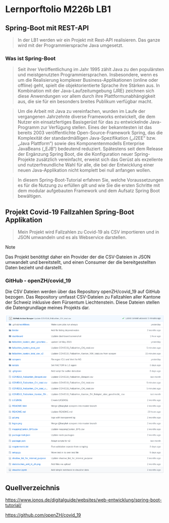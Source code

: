 # Lernporftolio M226b LB1
## Spring-Boot mit REST-API
> In der LB1 werden wir ein Projekt mit Rest-API realisieren. Das ganze wird mit der Programmiersprache Java umgesetzt.


### Was ist Spring-Boot
>  Seit ihrer Veröffentlichung im Jahr 1995 zählt Java zu den populärsten und meistgenutzten Programmiersprachen. Insbesondere, wenn es um die Realisierung komplexer Business-Applikationen (online oder offline) geht, spielt die objektorientierte Sprache ihre Stärken aus. In Kombination mit der Java-Laufzeitumgebung (JRE) zeichnen sich diese Anwendungen vor allem durch ihre Plattformunabhängigkeit aus, die sie für ein besonders breites Publikum verfügbar macht.

> Um die Arbeit mit Java zu vereinfachen, wurden im Laufe der vergangenen Jahrzehnte diverse Frameworks entwickelt, die dem Nutzer ein einsatzfertiges Basisgerüst für das zu entwickelnde Java-Programm zur Verfügung stellen. Eines der bekanntesten ist das bereits 2003 veröffentlichte Open-Source-Framework Spring, das die Komplexität der standardmäßigen Java-Spezifikation („J2EE“ bzw. „Java Plattform“) sowie des Komponentenmodells Enterprise JavaBeans („EJB“) bedeutend reduziert. Spätestens seit dem Release der Ergänzung Spring Boot, die die Konfiguration neuer Spring-Projekte zusätzlich vereinfacht, erweist sich das Gerüst als exzellente und nutzerfreundliche Wahl für alle, die bei der Entwicklung einer neuen Java-Applikation nicht komplett bei null anfangen wollen.

> In diesem Spring-Boot-Tutorial erfahren Sie, welche Voraussetzungen es für die Nutzung zu erfüllen gilt und wie Sie die ersten Schritte mit dem modular aufgebauten Framework und dem Aufsatz Spring Boot bewältigen.


## Projekt Covid-19 Fallzahlen Spring-Boot Applikation
> Mein Projekt wird Fallzahlen zu Covid-19 als CSV importieren und in JSON umwandeln und es als Webservice darstellen.

>[!NOTE]
> Das Projekt benötitgt daher ein Provider der die CSV-Dateien in JSON umwandelt und bereitstellt, und einen Consumer der die bereitgestellten Daten bezieht und darstellt.

### GitHub - openZH/covid_19

Die CSV Dateien werden über das Repository openZH/covid_19 auf GitHub bezogen. Das Repository umfasst CSV-Dateien zu Fallzahlen aller Kantone der Schweiz inklusive dem Fürsentum Liechtenstein.
Diese Dateien stellen die Datengrundlage meines Projekts dar.

<div align=center>
<img width="1200" src="./pictures/openzh_covid19.png"/>
</div>

## Quellverzeichnis

https://www.ionos.de/digitalguide/websites/web-entwicklung/spring-boot-tutorial/

https://github.com/openZH/covid_19

